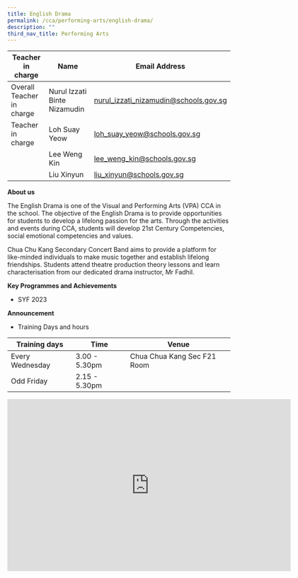 ```yaml
---
title: English Drama
permalink: /cca/performing-arts/english-drama/
description: ""
third_nav_title: Performing Arts
---
```

| Teacher in charge	| Name 	| Email Address 	|
|---	|---	|---	|
| Overall Teacher in charge	| Nurul Izzati Binte Nizamudin 	| [nurul_izzati_nizamudin@schools.gov.sg](mailto:nurul_izzati_nizamudin@schools.gov.sg)	|
| Teacher in charge	| Loh Suay Yeow	| [loh_suay_yeow@schools.gov.sg](mailto:loh_suay_yeow@schools.gov.sg)	|
| 	| Lee Weng Kin	| [lee_weng_kin@schools.gov.sg](mailto:lee_weng_kin@schools.gov.sg)	|
| 	| Liu Xinyun	| [liu_xinyun@schools.gov.sg](mailto:liu_xinyun@schools.gov.sg)	|



**About us**

The English Drama is one of the Visual and Performing Arts (VPA) CCA in the school. The objective of the English Drama is to provide opportunities for students to develop a lifelong passion for the arts. Through the activities and events during CCA, students will develop 21st Century Competencies, social emotional competencies and values. 
 
Chua Chu Kang Secondary Concert Band aims to provide a platform for like-minded individuals to make music together and establish lifelong friendships. Students attend theatre production theory lessons and learn characterisation from our dedicated drama instructor, Mr Fadhil. 


**Key Programmes and Achievements**
* SYF 2023


**Announcement** 

* Training Days and hours

|Training days	| Time	| Venue	|
|---	|---	|---	|
| Every Wednesday	| 3.00 - 5.30pm	| Chua Chua Kang Sec F21 Room	|
| Odd Friday	| 2.15 - 5.30pm	|	|


<iframe src="https://docs.google.com/presentation/d/e/2PACX-1vTp9wixxxFwoH_zgusc7JWz-W99oNeKiHxpyl5hvpyo2gKwXtUir3gH5sx1vByaaQ/embed?start=true&amp;loop=true&amp;delayms=3000" frameborder="0" width="640" height="389" allowfullscreen="true"></iframe>